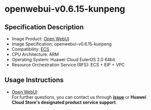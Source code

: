 # openwebui-v0.6.15-kunpeng
## Specification Description
- Image Product: [Open WebUI](https://marketplace.huaweicloud.com/intl/hidden/contents/7e175eb2-0ff6-4edc-a61a-9d8da860c293)
- Image Specification: openwebui-v0.6.15-kunpeng
- Compatibility: [ECS](https://support.huaweicloud.com/ecs/index.html)
- CPU Architecture: ARM
- Operating System: Huawei Cloud EulerOS 2.0 64bit
- Resource Orchestration Service (RFS): ECS + EIP + VPC
## Usage Instructions
- [Open WebUI](./docs/usage.md)<br>
For further questions, you can contact us through [**issue**](https://github.com/HuaweiCloudDeveloper/openwebui-image/issues) or **Huawei Cloud Store's designated product service support**. 
